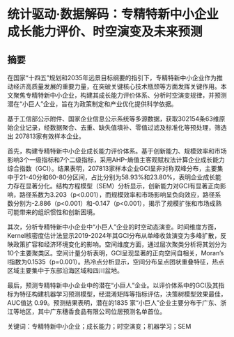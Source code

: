 # 统计驱动·数据解码：专精特新中小企业成长能力评价、时空演变及未来预测

## 摘要

  在国家“十四五”规划和2035年远景目标纲要的指引下，专精特新中小企业作为推动经济高质量发展的重要力量，在突破关键核心技术瓶颈等方面发挥关键作用。本文聚焦专精特新中小企业，构建其成长能力评价体系、分析时空演变规律，并预测潜在“小巨人”企业，旨在为政策制定和产业优化提供科学依据。
  
  基于工信部公示附件、国家企业信息公示系统等多源数据，获取302154条63维原始企业记录，经数据聚合、去重、缺失值填补、零值过滤及标准化等预处理，筛选出 207813家有效样本企业。
  
  首先，构建专精特新中小企业成长能力评价体系。基于创新能力、规模效率和市场影响3个一级指标和7个二级指标，采用AHP-熵值主客观赋权法计算企业成长能力综合指数（GCI）。结果表明，207813家样本企业GCI呈非对称双峰分布，主要集中于21-40分和60-80分区间，占比分别为58.93%和23.80%，表明企业成长能力存在显著分化。结构方程模型（SEM）分析显示，创新能力对GCI有显著正向影响，路径系数为3.203（p<0.001），而规模效率和市场影响呈负向效应，路径系数分别为-2.886（p<0.001）和-0.147（p<0.001），揭示了规模扩张和市场成熟可能带来的组织惯性和创新困境。
  
  其次，分析专精特新中小企业中“小巨人”企业的时空动态演变。时间维度方面，Kernel核密度估计法显示2019-2024年其GCI分布从单峰收敛演变为多峰扩散，反映政策扩容和经济环境变化的影响。空间维度方面，通过层次聚类分析将其划分为10个主要聚类区。空间计量分析表明，GCI呈现显著的正向空间自相关，Moran’s I指数为0.1535（p=0.001）。热冷点分析显示，空间分布呈点团状重叠特征，热点区域主要集中于东部沿海区域和四川盆地。
  
  最后，预测专精特新中小企业中的潜在“小巨人”企业。以评价体系中的GCI及其指标为特征构建机器学习预测模型，经混淆矩阵等指标评估，决策树模型效果最佳，AUC值达 0.99。预测结果表明，潜在的1835 家“小巨人”企业主要分布于广东、浙江等地区，其中广东穗香食品有限公司位居预测名单首位。
  
关键词：专精特新中小企业；成长能力；时空演变；机器学习；SEM 
